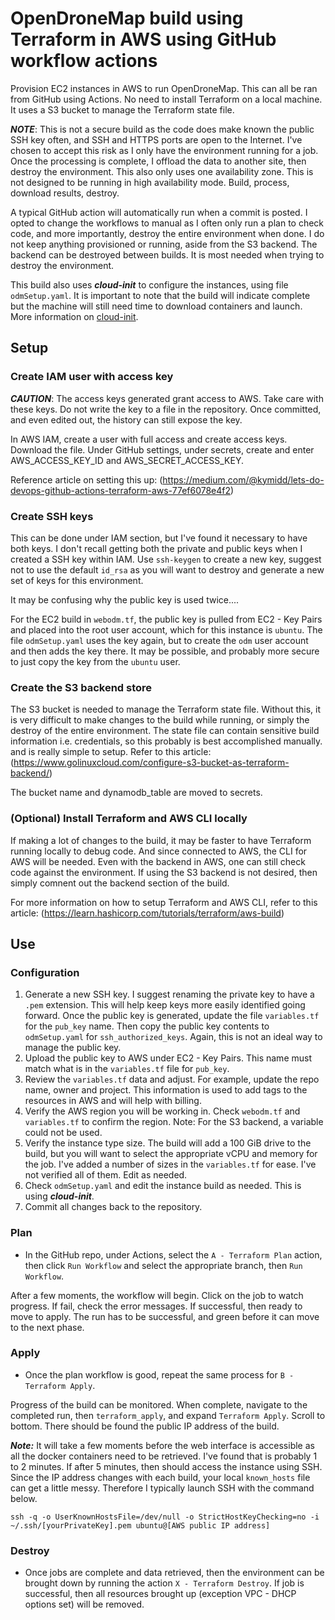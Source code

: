 # OpenDroneMap build using Terraform in AWS using GitHub workflow actions

Provision EC2 instances in AWS to run OpenDroneMap. This can all be ran from GitHub using Actions. No need to install Terraform on a local machine. It uses a S3 bucket to manage the Terraform state file.

***NOTE***: This is not a secure build as the code does make known the public SSH key often, and SSH and HTTPS ports are open to the Internet. I've chosen to accept this risk as I only have the environment running for a job. Once the processing is complete, I offload the data to another site, then destroy the environment. This also only uses one availability zone. This is not designed to be running in high availability mode. Build, process, download results, destroy.

A typical GitHub action will automatically run when a commit is posted. I opted to change the workflows to manual as I often only run a plan to check code, and more importantly, destroy the entire environment when done. I do not keep anything provisioned or running, aside from the S3 backend. The backend can be destroyed between builds. It is most needed when trying to destroy the environment.

This build also uses ***cloud-init*** to configure the instances, using file `odmSetup.yaml`. It is important to note that the build will indicate complete but the machine will still need time to download containers and launch. More information on [cloud-init](https://cloud-init.io).

## Setup

### Create IAM user with access key

***CAUTION***: The access keys generated grant access to AWS. Take care with these keys. Do not write the key to a file in the repository. Once committed, and even edited out, the history can still expose the key.

In AWS IAM, create a user with full access and create access keys. Download the file. Under GitHub settings, under secrets, create and enter AWS_ACCESS_KEY_ID and AWS_SECRET_ACCESS_KEY.

Reference article on setting this up: (https://medium.com/@kymidd/lets-do-devops-github-actions-terraform-aws-77ef6078e4f2)

### Create SSH keys

This can be done under IAM section, but I've found it necessary to have both keys. I don't recall getting both the private and public keys when I created a SSH key within IAM. Use `ssh-keygen` to create a new key, suggest not to use the default `id_rsa` as you will want to destroy and generate a new set of keys for this environment. 

It may be confusing why the public key is used twice....

For the EC2 build in `webodm.tf`, the public key is pulled from EC2 - Key Pairs and placed into the root user account, which for this instance is `ubuntu`. The file `odmSetup.yaml` uses the key again, but to create the `odm` user account and then adds the key there. It may be possible, and probably more secure to just copy the key from the `ubuntu` user.

### Create the S3 backend store

The S3 bucket is needed to manage the Terraform state file. Without this, it is very difficult to make changes to the build while running, or simply the destroy of the entire environment. The state file can contain sensitive build information i.e. credentials, so this probably is best accomplished manually. and is really simple to setup. Refer to this article: (https://www.golinuxcloud.com/configure-s3-bucket-as-terraform-backend/)

The bucket name and dynamodb_table are moved to secrets. 

### (Optional) Install Terraform and AWS CLI locally

If making a lot of changes to the build, it may be faster to have Terraform running locally to debug code. And since connected to AWS, the CLI for AWS will be needed. Even with the backend in AWS, one can still check code against the environment. If using the S3 backend is not desired, then simply comnent out the backend section of the build.

For more information on how to setup Terraform and AWS CLI, refer to this article: (https://learn.hashicorp.com/tutorials/terraform/aws-build)

## Use

### Configuration

1. Generate a new SSH key. I suggest renaming the private key to have a `.pem` extension. This will help keep keys more easily identified going forward. Once the public key is generated, update the file `variables.tf` for the `pub_key` name. Then copy the public key contents to `odmSetup.yaml` for `ssh_authorized_keys`. Again, this is not an ideal way to manage the public key.
2. Upload the public key to AWS under EC2 - Key Pairs. This name must match what is in the `variables.tf` file for `pub_key`.
3. Review the `variables.tf` data and adjust. For example, update the repo name, owner and project. This information is used to add tags to the resources in AWS and will help with billing.
4. Verify the AWS region you will be working in. Check `webodm.tf` and `variables.tf` to confirm the region. Note: For the S3 backend, a variable could not be used.
5. Verify the instance type size. The build will add a 100 GiB drive to the build, but you will want to select the appropriate vCPU and memory for the job. I've added a number of sizes in the `variables.tf` for ease. I've not verified all of them. Edit as needed.
6. Check `odmSetup.yaml` and edit the instance build as needed. This is using ***cloud-init***.
7. Commit all changes back to the repository.

### Plan

- In the GitHub repo, under Actions, select the `A - Terraform Plan` action, then click `Run Workflow` and select the appropriate branch, then `Run Workflow`.

After a few moments, the workflow will begin. Click on the job to watch progress. If fail, check the error messages. If successful, then ready to move to apply. The run has to be successful, and green before it can move to the next phase.

### Apply

- Once the plan workflow is good, repeat the same process for `B - Terraform Apply`.

Progress of the build can be monitored. When complete, navigate to the completed run, then `terraform_apply`, and expand `Terraform Apply`. Scroll to bottom. There should be found the public IP address of the build.

***Note:*** It will take a few moments before the web interface is accessible as all the docker containers need to be retrieved. I've found that is probably 1 to 2 minutes. If after 5 minutes, then should access the instance using SSH. Since the IP address changes with each build, your local `known_hosts` file can get a little messy. Therefore I typically launch SSH with the command below.

    ssh -q -o UserKnownHostsFile=/dev/null -o StrictHostKeyChecking=no -i ~/.ssh/[yourPrivateKey].pem ubuntu@[AWS public IP address]

### Destroy

- Once jobs are complete and data retrieved, then the environment can be brought down by running the action `X - Terraform Destroy`. If job is successful, then all resources brought up (exception VPC - DHCP options set) will be removed.
